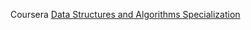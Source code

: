 Coursera [Data Structures and Algorithms Specialization](https://www.coursera.org/specializations/data-structures-algorithms) 
